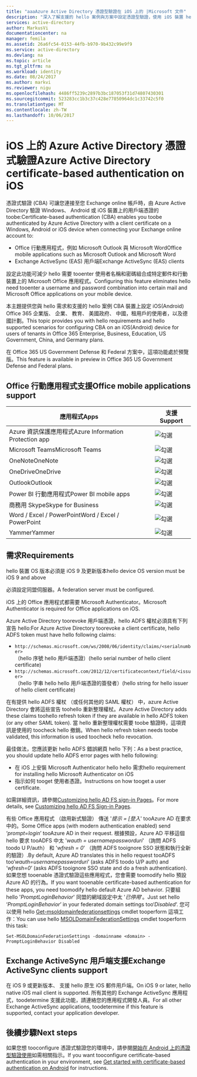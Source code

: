 ```yaml
---
title: "aaaAzure Active Directory 憑證型驗證在 iOS 上的 |Microsoft 文件"
description: "深入了解支援的 hello 案例與方案中設定憑證型驗證，使用 iOS 裝置 hello 需求"
services: active-directory
author: MarkusVi
documentationcenter: na
manager: femila
ms.assetid: 26a6fc54-0153-44fb-b970-9b432c99e9f9
ms.service: active-directory
ms.devlang: na
ms.topic: article
ms.tgt_pltfrm: na
ms.workload: identity
ms.date: 08/24/2017
ms.author: markvi
ms.reviewer: nigu
ms.openlocfilehash: 4486ff5239c2897b3bc187053f31d74807430301
ms.sourcegitcommit: 523283cc1b3c37c428e77850964dc1c33742c5f0
ms.translationtype: MT
ms.contentlocale: zh-TW
ms.lasthandoff: 10/06/2017
---
```

# <a name="azure-active-directory-certificate-based-authentication-on-ios"></a><span data-ttu-id="03070-103">iOS 上的 Azure Active Directory 憑證式驗證</span><span class="sxs-lookup"><span data-stu-id="03070-103">Azure Active Directory certificate-based authentication on iOS</span></span>

<span data-ttu-id="03070-104">憑證式驗證 (CBA) 可讓您連接至您 Exchange online 帳戶時，由 Azure Active Directory 驗證 Windows、 Android 或 iOS 裝置上的用戶端憑證的 toobe:</span><span class="sxs-lookup"><span data-stu-id="03070-104">Certificate-based authentication (CBA) enables you toobe authenticated by Azure Active Directory with a client certificate on a Windows, Android or iOS device when connecting your Exchange online account to:</span></span> 

* <span data-ttu-id="03070-105">Office 行動應用程式，例如 Microsoft Outlook 與 Microsoft Word</span><span class="sxs-lookup"><span data-stu-id="03070-105">Office mobile applications such as Microsoft Outlook and Microsoft Word</span></span>   
* <span data-ttu-id="03070-106">Exchange ActiveSync (EAS) 用戶端</span><span class="sxs-lookup"><span data-stu-id="03070-106">Exchange ActiveSync (EAS) clients</span></span> 

<span data-ttu-id="03070-107">設定此功能可減少 hello 需要 tooenter 使用者名稱和密碼組合成特定郵件和行動裝置上的 Microsoft Office 應用程式。</span><span class="sxs-lookup"><span data-stu-id="03070-107">Configuring this feature eliminates hello need tooenter a username and password combination into certain mail and Microsoft Office applications on your mobile device.</span></span> 

<span data-ttu-id="03070-108">本主題提供您與 hello 需求和支援的 hello 案例 CBA 裝置上設定 iOS(Android) Office 365 企業版、 企業、 教育、 美國政府、 中國，租用戶的使用者，以及德國計劃。</span><span class="sxs-lookup"><span data-stu-id="03070-108">This topic provides you with hello requirements and hello supported scenarios for configuring CBA on an iOS(Android) device for users of tenants in Office 365 Enterprise, Business, Education, US Government, China, and Germany plans.</span></span>

<span data-ttu-id="03070-109">在 Office 365 US Government Defense 和 Federal 方案中，這項功能處於預覽版。</span><span class="sxs-lookup"><span data-stu-id="03070-109">This feature is available in preview in Office 365 US Government Defense and Federal plans.</span></span>




## <a name="office-mobile-applications-support"></a><span data-ttu-id="03070-110">Office 行動應用程式支援</span><span class="sxs-lookup"><span data-stu-id="03070-110">Office mobile applications support</span></span>

| <span data-ttu-id="03070-111">應用程式</span><span class="sxs-lookup"><span data-stu-id="03070-111">Apps</span></span> | <span data-ttu-id="03070-112">支援</span><span class="sxs-lookup"><span data-stu-id="03070-112">Support</span></span> |
| --- | --- |
| <span data-ttu-id="03070-113">Azure 資訊保護應用程式</span><span class="sxs-lookup"><span data-stu-id="03070-113">Azure Information Protection app</span></span> |![勾選][1] |
| <span data-ttu-id="03070-115">Microsoft Teams</span><span class="sxs-lookup"><span data-stu-id="03070-115">Microsoft Teams</span></span> |![勾選][1] |
| <span data-ttu-id="03070-117">OneNote</span><span class="sxs-lookup"><span data-stu-id="03070-117">OneNote</span></span> |![勾選][1] |
| <span data-ttu-id="03070-119">OneDrive</span><span class="sxs-lookup"><span data-stu-id="03070-119">OneDrive</span></span> |![勾選][1] |
| <span data-ttu-id="03070-121">Outlook</span><span class="sxs-lookup"><span data-stu-id="03070-121">Outlook</span></span> |![勾選][1] |
| <span data-ttu-id="03070-123">Power BI 行動應用程式</span><span class="sxs-lookup"><span data-stu-id="03070-123">Power BI mobile apps</span></span> |![勾選][1] |
| <span data-ttu-id="03070-125">商務用 Skype</span><span class="sxs-lookup"><span data-stu-id="03070-125">Skype for Business</span></span> |![勾選][1] |
| <span data-ttu-id="03070-127">Word / Excel / PowerPoint</span><span class="sxs-lookup"><span data-stu-id="03070-127">Word / Excel / PowerPoint</span></span> |![勾選][1] |
| <span data-ttu-id="03070-129">Yammer</span><span class="sxs-lookup"><span data-stu-id="03070-129">Yammer</span></span> |![勾選][1] |


## <a name="requirements"></a><span data-ttu-id="03070-131">需求</span><span class="sxs-lookup"><span data-stu-id="03070-131">Requirements</span></span> 

<span data-ttu-id="03070-132">hello 裝置 OS 版本必須是 iOS 9 及更新版本</span><span class="sxs-lookup"><span data-stu-id="03070-132">hello device OS version must be iOS 9 and above</span></span> 

<span data-ttu-id="03070-133">必須設定同盟伺服器。</span><span class="sxs-lookup"><span data-stu-id="03070-133">A federation server must be configured.</span></span>  

<span data-ttu-id="03070-134">iOS 上的 Office 應用程式都需要 Microsoft Authenticator。</span><span class="sxs-lookup"><span data-stu-id="03070-134">Microsoft Authenticator is required for Office applications on iOS.</span></span>  

<span data-ttu-id="03070-135">Azure Active Directory toorevoke 用戶端憑證，hello ADFS 權杖必須具有下列宣告 hello:</span><span class="sxs-lookup"><span data-stu-id="03070-135">For Azure Active Directory toorevoke a client certificate, hello ADFS token must have hello following claims:</span></span>  

* `http://schemas.microsoft.com/ws/2008/06/identity/claims/<serialnumber>`  
  <span data-ttu-id="03070-136">（hello 序號 hello 用戶端憑證）</span><span class="sxs-lookup"><span data-stu-id="03070-136">(hello serial number of hello client certificate)</span></span> 
* `http://schemas.microsoft.com/2012/12/certificatecontext/field/<issuer>`  
  <span data-ttu-id="03070-137">（hello 字串 hello hello 用戶端憑證的簽發者）</span><span class="sxs-lookup"><span data-stu-id="03070-137">(hello string for hello issuer of hello client certificate)</span></span> 

<span data-ttu-id="03070-138">在有提供 hello ADFS 權杖 （或任何其他的 SAML 權杖） 中，azure Active Directory 會將這些宣告 toohello 重新整理權杖。</span><span class="sxs-lookup"><span data-stu-id="03070-138">Azure Active Directory adds these claims toohello refresh token if they are available in hello ADFS token (or any other SAML token).</span></span> <span data-ttu-id="03070-139">當 hello 重新整理權杖需要 toobe 驗證時，這項資訊是使用的 toocheck hello 撤銷。</span><span class="sxs-lookup"><span data-stu-id="03070-139">When hello refresh token needs toobe validated, this information is used toocheck hello revocation.</span></span> 

<span data-ttu-id="03070-140">最佳做法，您應該更新 hello ADFS 錯誤網頁 hello 下列：</span><span class="sxs-lookup"><span data-stu-id="03070-140">As a best practice, you should update hello ADFS error pages with hello following:</span></span>

* <span data-ttu-id="03070-141">在 iOS 上安裝 Microsoft Authenticator hello hello 需求</span><span class="sxs-lookup"><span data-stu-id="03070-141">hello requirement for installing hello Microsoft Authenticator on iOS</span></span>
* <span data-ttu-id="03070-142">指示如何 tooget 使用者憑證。</span><span class="sxs-lookup"><span data-stu-id="03070-142">Instructions on how tooget a user certificate.</span></span> 

<span data-ttu-id="03070-143">如需詳細資訊，請參閱[Customizing hello AD FS sign-in Pages](https://technet.microsoft.com/library/dn280950.aspx)。</span><span class="sxs-lookup"><span data-stu-id="03070-143">For more details, see [Customizing hello AD FS Sign-in Pages](https://technet.microsoft.com/library/dn280950.aspx).</span></span>

<span data-ttu-id="03070-144">有些 Office 應用程式 （啟用新式驗證） 傳送 '*提示 = [登入*' tooAzure AD 在要求中的。</span><span class="sxs-lookup"><span data-stu-id="03070-144">Some Office apps (with modern authentication enabled) send ‘*prompt=login*’ tooAzure AD in their request.</span></span> <span data-ttu-id="03070-145">根據預設，Azure AD 平移這個 hello 要求 tooADFS 中太 '*wauth = usernamepassworduri*' （詢問 ADFS toodo U P/auth） 和 '*wfresh = 0*' （詢問 ADFS tooignore SSO 狀態和執行全新的驗證）.</span><span class="sxs-lookup"><span data-stu-id="03070-145">By default, Azure AD translates this in hello request tooADFS too‘*wauth=usernamepassworduri*’ (asks ADFS toodo U/P auth) and ‘*wfresh=0*’ (asks ADFS tooignore SSO state and do a fresh authentication).</span></span> <span data-ttu-id="03070-146">如果您想 tooenable 憑證式驗證這些應用程式，您會需要 toomodify hello 預設 Azure AD 的行為。</span><span class="sxs-lookup"><span data-stu-id="03070-146">If you want tooenable certificate-based authentication for these apps, you need toomodify hello default Azure AD behavior.</span></span> <span data-ttu-id="03070-147">只要組 hello '*PromptLoginBehavior*' 同盟的網域設定中太 '*已停用*'。</span><span class="sxs-lookup"><span data-stu-id="03070-147">Just set hello ‘*PromptLoginBehavior*’ in your federated domain settings too‘*Disabled*‘.</span></span> <span data-ttu-id="03070-148">您可以使用 hello [Get-msoldomainfederationsettings](/powershell/module/msonline/set-msoldomainfederationsettings?view=azureadps-1.0) cmdlet tooperform 這項工作：</span><span class="sxs-lookup"><span data-stu-id="03070-148">You can use hello [MSOLDomainFederationSettings](/powershell/module/msonline/set-msoldomainfederationsettings?view=azureadps-1.0) cmdlet tooperform this task:</span></span>

`Set-MSOLDomainFederationSettings -domainname <domain> -PromptLoginBehavior Disabled`
  

## <a name="exchange-activesync-clients-support"></a><span data-ttu-id="03070-149">Exchange ActiveSync 用戶端支援</span><span class="sxs-lookup"><span data-stu-id="03070-149">Exchange ActiveSync clients support</span></span>
<span data-ttu-id="03070-150">在 iOS 9 或更新版本、 支援 hello 原生 iOS 郵件用戶端。</span><span class="sxs-lookup"><span data-stu-id="03070-150">On iOS 9 or later, hello native iOS mail client is supported.</span></span> <span data-ttu-id="03070-151">所有其他的 Exchange ActiveSync 應用程式，toodetermine 支援此功能，請連絡您的應用程式開發人員。</span><span class="sxs-lookup"><span data-stu-id="03070-151">For all other Exchange ActiveSync applications, toodetermine if this feature is supported, contact your application developer.</span></span>  


## <a name="next-steps"></a><span data-ttu-id="03070-152">後續步驟</span><span class="sxs-lookup"><span data-stu-id="03070-152">Next steps</span></span>

<span data-ttu-id="03070-153">如果您想 tooconfigure 憑證式驗證您的環境中，請參閱[開始在 Android 上的憑證型驗證使用](active-directory-certificate-based-authentication-get-started.md)如需相關指示。</span><span class="sxs-lookup"><span data-stu-id="03070-153">If you want tooconfigure certificate-based authentication in your environment, see [Get started with certificate-based authentication on Android](active-directory-certificate-based-authentication-get-started.md) for instructions.</span></span>


<!--Image references-->
[1]: ./media/active-directory-certificate-based-authentication-ios/ic195031.png
